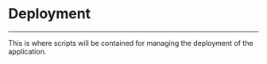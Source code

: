 # Deployment
---

This is where scripts will be contained for managing the deployment of the application.

